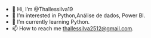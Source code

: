 - 👋 Hi, I’m @Thallessilva19
- 👀 I’m interested in   Python,Análise de dados, Power BI.
- 🌱 I’m currently learning Python.
- 📫 How to reach me thallessilva2512@gmail.com.


<!---
Thallessilva19/Thallessilva19 is a ✨ special ✨ repository because its `README.md` (this file) appears on your GitHub profile.
You can click the Preview link to take a look at your changes.
--->
